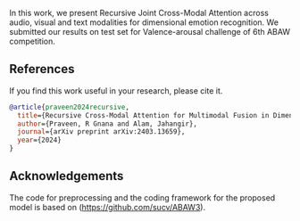 In this work, we present Recursive Joint Cross-Modal Attention across audio, visual and text modalities for dimensional emotion recognition. We submitted our results on test set for Valence-arousal challenge of 6th ABAW competition. 

## References
If you find this work useful in your research, please cite it.
```bibtex
@article{praveen2024recursive,
  title={Recursive Cross-Modal Attention for Multimodal Fusion in Dimensional Emotion Recognition},
  author={Praveen, R Gnana and Alam, Jahangir},
  journal={arXiv preprint arXiv:2403.13659},
  year={2024}
}
```

## Acknowledgements

The code for preprocessing and the coding framework for the proposed model is based on (https://github.com/sucv/ABAW3).
